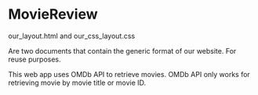 # MovieReview

our_layout.html
and
our_css_layout.css

Are two documents that contain the generic format of our website.
For reuse purposes.


This web app uses OMDb API to retrieve movies. OMDb API only works for retrieving movie by movie title or movie ID.
